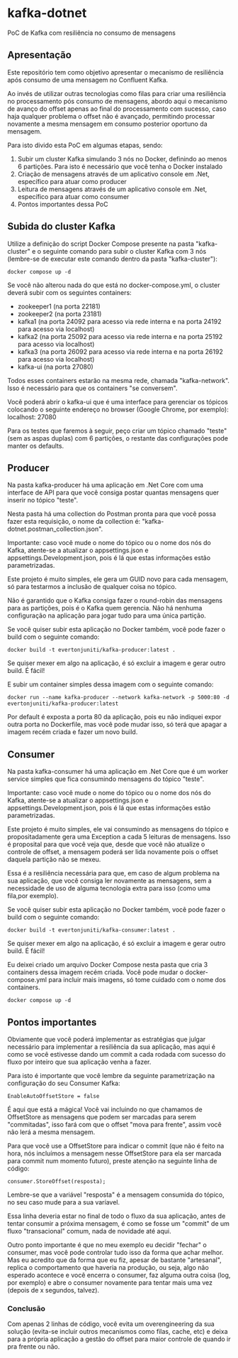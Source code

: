 # kafka-dotnet
PoC de Kafka com resiliência no consumo de mensagens

## Apresentação

Este repositório tem como objetivo apresentar o mecanismo de resiliência após consumo de uma mensagem no Confluent Kafka.

Ao invés de utilizar outras tecnologias como filas para criar uma resiliência no processamento pós consumo de mensagens, abordo aqui o mecanismo de avanço do offset apenas ao final do processamento com sucesso, caso haja qualquer problema o offset não é avançado, permitindo processar novamente a mesma mensagem em consumo posterior oportuno da mensagem.

Para isto divido esta PoC em algumas etapas, sendo:

1. Subir um cluster Kafka simulando 3 nós no Docker, definindo ao menos 6 partições. Para isto é necessário que você tenha o Docker instalado
2. Criação de mensagens através de um aplicativo console em .Net, específico para atuar como producer
3. Leitura de mensagens através de um aplicativo console em .Net, específico para atuar como consumer
4. Pontos importantes dessa PoC

## Subida do cluster Kafka

Utilize a definição do script Docker Compose presente na pasta "kafka-cluster" e o seguinte comando para subir o cluster Kafka com 3 nós (lembre-se de executar este comando dentro da pasta "kafka-cluster"):

`docker compose up -d`

Se você não alterou nada do que está no docker-compose.yml, o cluster deverá subir com os seguintes containers:

- zookeeper1 (na porta 22181)
- zookeeper2 (na porta 23181)
- kafka1 (na porta 24092 para acesso via rede interna e na porta 24192 para acesso via localhost)
- kafka2 (na porta 25092 para acesso via rede interna e na porta 25192 para acesso via localhost)
- kafka3 (na porta 26092 para acesso via rede interna e na porta 26192 para acesso via localhost)
- kafka-ui (na porta 27080)

Todos esses containers estarão na mesma rede, chamada "kafka-network". Isso é necessário para que os containers "se conversem".

Você poderá abrir o kafka-ui que é uma interface para gerenciar os tópicos colocando o seguinte endereço no browser (Google Chrome, por exemplo): localhost: 27080

Para os testes que faremos à seguir, peço criar um tópico chamado "teste" (sem as aspas duplas) com 6 partições, o restante das configurações pode manter os defaults.

## Producer

Na pasta kafka-producer há uma aplicação em .Net Core com uma interface de API para que você consiga postar quantas mensagens quer inserir no tópico "teste".

Nesta pasta há uma collection do Postman pronta para que você possa fazer esta requisição, o nome da collection é: "kafka-dotnet.postman_collection.json".

Importante: caso você mude o nome do tópico ou o nome dos nós do Kafka, atente-se a atualizar o appsettings.json e appsettings.Development.json, pois é lá que estas informações estão parametrizadas.

Este projeto é muito simples, ele gera um GUID novo para cada mensagem, só para testarmos a inclusão de qualquer coisa no tópico.

Não é garantido que o Kafka consiga fazer o round-robin das mensagens para as partições, pois é o Kafka quem gerencia. Não há nenhuma configuração na aplicação para jogar tudo para uma única partição.

Se você quiser subir esta aplicação no Docker também, você pode fazer o build com o seguinte comando:

`docker build -t evertonjuniti/kafka-producer:latest .`

Se quiser mexer em algo na aplicação, é só excluir a imagem e gerar outro build. É fácil!

E subir um container simples dessa imagem com o seguinte comando:

`docker run --name kafka-producer --network kafka-network -p 5000:80 -d evertonjuniti/kafka-producer:latest`

Por default é exposta a porta 80 da aplicação, pois eu não indiquei expor outra porta no Dockerfile, mas você pode mudar isso, só terá que apagar a imagem recém criada e fazer um novo build.

## Consumer

Na pasta kafka-consumer há uma aplicação em .Net Core que é um worker service simples que fica consumindo mensagens do tópico "teste".

Importante: caso você mude o nome do tópico ou o nome dos nós do Kafka, atente-se a atualizar o appsettings.json e appsettings.Development.json, pois é lá que estas informações estão parametrizadas.

Este projeto é muito simples, ele vai consumindo as mensagens do tópico e propositadamente gera uma Exception a cada 5 leituras de mensagens. Isso é proposital para que você veja que, desde que você não atualize o controle de offset, a mensagem poderá ser lida novamente pois o offset daquela partição não se mexeu.

Essa é a resiliência necessária para que, em caso de algum problema na sua aplicação, que você consiga ler novamente as mensagens, sem a necessidade de uso de alguma tecnologia extra para isso (como uma fila,por exemplo).

Se você quiser subir esta aplicação no Docker também, você pode fazer o build com o seguinte comando:

`docker build -t evertonjuniti/kafka-consumer:latest .`

Se quiser mexer em algo na aplicação, é só excluir a imagem e gerar outro build. É fácil!

Eu deixei criado um arquivo Docker Compose nesta pasta que cria 3 containers dessa imagem recém criada. Você pode mudar o docker-compose.yml para incluir mais imagens, só tome cuidado com o nome dos containers.

`docker compose up -d`

## Pontos importantes

Obviamente que você poderá implementar as estratégias que julgar necessário para implementar a resiliência da sua aplicação, mas aqui é como se você estivesse dando um commit a cada rodada com sucesso do fluxo por inteiro que sua aplicação venha a fazer.

Para isto é importante que você lembre da seguinte parametrização na configuração do seu Consumer Kafka:

`EnableAutoOffsetStore = false`

É aqui que está a mágica! Você vai incluindo no que chamamos de OffsetStore as mensagens que podem ser marcadas para serem "commitadas", isso fará com que o offset "mova para frente", assim você não lerá a mesma mensagem.

Para que você use a OffsetStore para indicar o commit (que não é feito na hora, nós incluímos a mensagem nesse OffsetStore para ela ser marcada para commit num momento futuro), preste atenção na seguinte linha de código:

`consumer.StoreOffset(resposta);`

Lembre-se que a variável "resposta" é a mensagem consumida do tópico, no seu caso mude para a sua varíavel.

Essa linha deveria estar no final de todo o fluxo da sua aplicação, antes de tentar consumir a próxima mensagem, é como se fosse um "commit" de um fluxo "transacional" comum, nada de novidade até aqui.

Outro ponto importante é que no meu exemplo eu decidir "fechar" o consumer, mas você pode controlar tudo isso da forma que achar melhor. Mas eu acredito que da forma que eu fiz, apesar de bastante "artesanal", replica o comportamento que haveria na produção, ou seja, algo não esperado acontece e você encerra o consumer, faz alguma outra coisa (log, por exemplo) e abre o consumer novamente para tentar mais uma vez (depois de x segundos, talvez).

### Conclusão

Com apenas 2 linhas de código, você evita um overengineering da sua solução (evita-se incluir outros mecanismos como filas, cache, etc) e deixa para a própria aplicação a gestão do offset para maior controle de quando ir pra frente ou não.